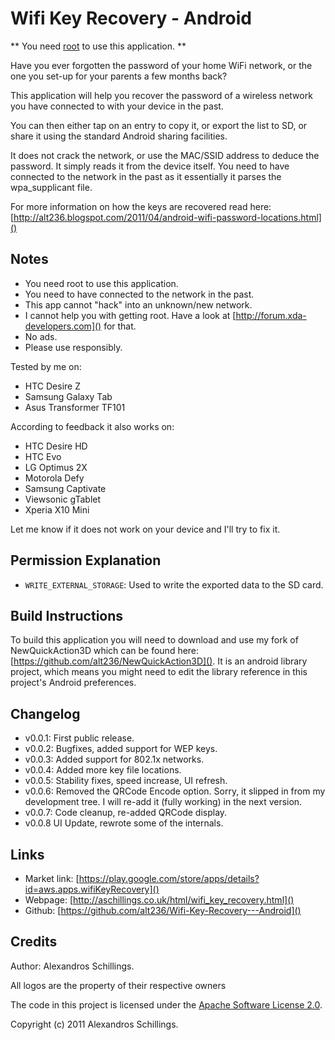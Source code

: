 Wifi Key Recovery - Android========================** You need [root](http://en.wikipedia.org/wiki/Rooting_%28Android_OS%29) to use this application. **Have you ever forgotten the password of your home WiFi network, or the one you set-up for your parents a few months back?This application will help you recover the password of a wireless network you have connected to with your device in the past.You can then either tap on an entry to copy it, or export the list to SD, or share it using the standard Android sharing facilities.It does not crack the network, or use the MAC/SSID address to deduce the password. It simply reads it from the device itself. You need to have connected to the network in the past as it essentially it parses the wpa_supplicant file.For more information on how the keys are recovered read here:[http://alt236.blogspot.com/2011/04/android-wifi-password-locations.html]()Notes-----------* You need root to use this application.* You need to have connected to the network in the past.* This app cannot "hack" into an unknown/new network.* I cannot help you with getting root. Have a look at [http://forum.xda-developers.com]() for that.* No ads.* Please use responsibly.Tested by me on:* HTC Desire Z* Samsung Galaxy Tab* Asus Transformer TF101According to feedback it also works on:* HTC Desire HD* HTC Evo* LG Optimus 2X* Motorola Defy* Samsung Captivate* Viewsonic gTablet* Xperia X10 MiniLet me know if it does not work on your device and I'll try to fix it.Permission Explanation--------------* `WRITE_EXTERNAL_STORAGE`: Used to write the exported data to the SD card.Build Instructions--------------To build this application you will need to download and use my fork of NewQuickAction3D which can be found here: [https://github.com/alt236/NewQuickAction3D](). It is an android library project, which means you might need to edit the library reference in this project's Android preferences.Changelog--------------* v0.0.1: First public release.* v0.0.2: Bugfixes, added support for WEP keys.* v0.0.3: Added support for 802.1x networks.* v0.0.4: Added more key file locations.* v0.0.5: Stability fixes, speed increase, UI refresh.* v0.0.6: Removed the QRCode Encode option. Sorry, it slipped in from my development tree. I will re-add it (fully working) in the next version.* v0.0.7: Code cleanup, re-added QRCode display.* v0.0.8 UI Update, rewrote some of the internals.Links-------* Market link:  [https://play.google.com/store/apps/details?id=aws.apps.wifiKeyRecovery]()* Webpage: [http://aschillings.co.uk/html/wifi_key_recovery.html]()* Github: [https://github.com/alt236/Wifi-Key-Recovery---Android]()Credits-------Author: Alexandros Schillings.All logos are the property of their respective ownersThe code in this project is licensed under the [Apache Software License 2.0](http://www.apache.org/licenses/LICENSE-2.0.html).Copyright (c) 2011 Alexandros Schillings.